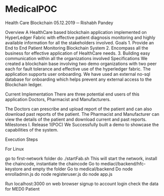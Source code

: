 # MedicalPOC

 

Health Care Blockchain
05.12.2019
─
Rishabh Pandey

Overview
A HealthCare based blockchain application implemented on HyperLedger Fabric with effective patient diagnosis monitoring and highly available information for all the stakeholders involved.
Goals
    1. Provide an End to End Patient Monitoring Blockchain System
    2. Encompass all the business for effective application of HealthCare needs.
    3. Building easy communication within all the organizations involved
Specifications
We created a blockchain base involving two demo organizations with two peer each for fault tolerance and effective use of the hyperledger fabric.
The application supports user onboarding. We have used an external no-sql database for onboarding which helps prevent any external access to the Blockchain ledger. 



Current Implementation
There are three potential end users of this application Doctors, Pharmacist and Manufacturers.

The Doctors can prescribe and upload report of the patient and can also download past reports of the patient.
The Pharmacist and Manufacturer can view the details of the patient and download current and past reports.
Milestones
    I. Release 1(POC)
We Successfully built a demo to showcase the capabilities of the system. 


Execution Steps

For Linux

go to first-network folder
do ./startFab.sh
This will start the network, install the chaincode, instantiate the chaincode
Go to mediacl/backend/hfc-keystore and empty the folder
Go to medical/backend
Do node enrolladmin.js
do node registeruser.js
do node app.js

Run localhost:3000 on web browser
signup to account
login
check the data for MED0 Patient
